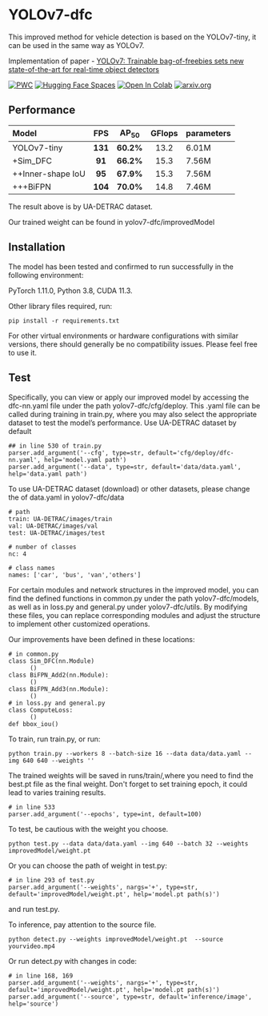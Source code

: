 # YOLOv7-dfc

This improved method for vehicle detection is based on the YOLOv7-tiny, it can be used in the same way as YOLOv7.

Implementation of paper - [YOLOv7: Trainable bag-of-freebies sets new state-of-the-art for real-time object detectors](https://arxiv.org/abs/2207.02696)

[![PWC](https://img.shields.io/endpoint.svg?url=https://paperswithcode.com/badge/yolov7-trainable-bag-of-freebies-sets-new/real-time-object-detection-on-coco)](https://paperswithcode.com/sota/real-time-object-detection-on-coco?p=yolov7-trainable-bag-of-freebies-sets-new)
[![Hugging Face Spaces](https://img.shields.io/badge/%F0%9F%A4%97%20Hugging%20Face-Spaces-blue)](https://huggingface.co/spaces/akhaliq/yolov7)
<a href="https://colab.research.google.com/gist/AlexeyAB/b769f5795e65fdab80086f6cb7940dae/yolov7detection.ipynb"><img src="https://colab.research.google.com/assets/colab-badge.svg" alt="Open In Colab"></a>
[![arxiv.org](http://img.shields.io/badge/cs.CV-arXiv%3A2207.02696-B31B1B.svg)](https://arxiv.org/abs/2207.02696)

## Performance

| Model             |   FPS   | AP<sub>50</sub><sup> | GFlops | parameters |
|:------------------|:-------:|:--------------------:|:------:|------------|
| YOLOv7-tiny       | **131** |      **60.2%**       |  13.2  | 6.01M      |
| +Sim_DFC          | **91**  |      **66.2%**       |  15.3  | 7.56M      |
| ++Inner-shape IoU | **95**  |      **67.9%**       |  15.3  | 7.56M      |
| +++BiFPN          | **104** |      **70.0%**       |  14.8  | 7.46M      |

The result above is by UA-DETRAC dataset.

Our trained weight can be found in yolov7-dfc/improvedModel 
## Installation
The model has been tested and confirmed to run successfully in the following environment:

PyTorch 1.11.0,
Python 3.8,
CUDA 11.3.

Other library files required, run:
``` shell
pip install -r requirements.txt
```
For other virtual environments or hardware configurations with similar versions, there should generally be no compatibility issues. Please feel free to use it.
## Test
Specifically, you can view or apply our improved model by accessing the dfc-nn.yaml file under the path yolov7-dfc/cfg/deploy. This .yaml file can be called during training in train.py, where you may also select the appropriate dataset to test the model’s performance. Use UA-DETRAC dataset by default

``` shell
## in line 530 of train.py
parser.add_argument('--cfg', type=str, default='cfg/deploy/dfc-nn.yaml', help='model.yaml path')
parser.add_argument('--data', type=str, default='data/data.yaml', help='data.yaml path')
```




To use UA-DETRAC dataset (download) or other datasets, please change the of data.yaml in yolov7-dfc/data
```shell
# path
train: UA-DETRAC/images/train
val: UA-DETRAC/images/val
test: UA-DETRAC/images/test

# number of classes
nc: 4

# class names
names: ['car', 'bus', 'van','others']
```

For certain modules and network structures in the improved model, you can find the defined functions in common.py under the path yolov7-dfc/models, as well as in loss.py and general.py under yolov7-dfc/utils. By modifying these files, you can replace corresponding modules and adjust the structure to implement other customized operations.

Our improvements have been defined in these locations:
```shell
# in common.py
class Sim_DFC(nn.Module)
      () 
class BiFPN_Add2(nn.Module):
      ()
class BiFPN_Add3(nn.Module):
      ()
# in loss.py and general.py
class ComputeLoss:
      ()
def bbox_iou()
```

To train, run train.py, or run:
```shell
python train.py --workers 8 --batch-size 16 --data data/data.yaml --img 640 640 --weights '' 
```
The trained weights will be saved in runs/train/,where you need to find the best.pt file as the final weight.
Don't forget to set training epoch, it could lead to varies training results.

```shell
# in line 533
parser.add_argument('--epochs', type=int, default=100)
```

To test,  be cautious with the weight you choose. 
```shell
python test.py --data data/data.yaml --img 640 --batch 32 --weights improvedModel/weight.pt 
```

Or you can choose the path of weight in test.py:
```shell
# in line 293 of test.py
parser.add_argument('--weights', nargs='+', type=str, default='improvedModel/weight.pt', help='model.pt path(s)')
```
and run test.py. 

To inference, pay attention to the source file.
```shell
python detect.py --weights improvedModel/weight.pt  --source yourvideo.mp4
```

Or run detect.py with changes in code:
```shell
# in line 168, 169
parser.add_argument('--weights', nargs='+', type=str, default='improvedModel/weight.pt', help='model.pt path(s)')
parser.add_argument('--source', type=str, default='inference/image', help='source')
```

